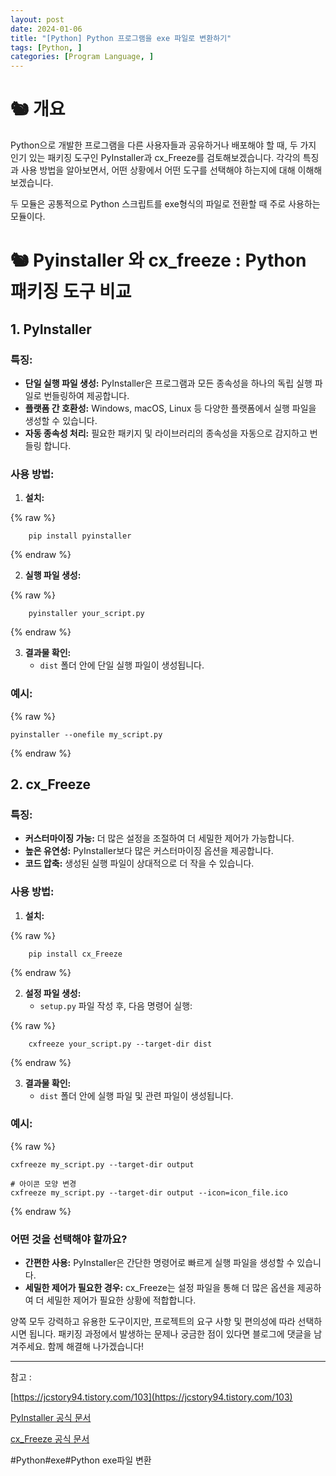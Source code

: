 ```yaml
---
layout: post
date: 2024-01-06
title: "[Python] Python 프로그램을 exe 파일로 변환하기"
tags: [Python, ]
categories: [Program Language, ]
---
```



# 🐿️ 개요


Python으로 개발한 프로그램을 다른 사용자들과 공유하거나 배포해야 할 때, 두 가지 인기 있는 패키징 도구인 PyInstaller과 cx_Freeze를 검토해보겠습니다. 각각의 특징과 사용 방법을 알아보면서, 어떤 상황에서 어떤 도구를 선택해야 하는지에 대해 이해해보겠습니다.


두 모듈은 공통적으로 Python 스크립트를 exe형식의 파일로 전환할 때 주로 사용하는 모듈이다.


# 🐿️ Pyinstaller 와 cx_freeze : Python 패키징 도구 비교


## 1. **PyInstaller**


### 특징:

- **단일 실행 파일 생성:** PyInstaller은 프로그램과 모든 종속성을 하나의 독립 실행 파일로 번들링하여 제공합니다.
- **플랫폼 간 호환성:** Windows, macOS, Linux 등 다양한 플랫폼에서 실행 파일을 생성할 수 있습니다.
- **자동 종속성 처리:** 필요한 패키지 및 라이브러리의 종속성을 자동으로 감지하고 번들링 합니다.

### 사용 방법:

1. **설치:**

	
{% raw %}
```shell
	pip install pyinstaller
```
{% endraw %}


2. **실행 파일 생성:**

	
{% raw %}
```shell
	pyinstaller your_script.py
```
{% endraw %}


3. **결과물 확인:**
	- `dist` 폴더 안에 단일 실행 파일이 생성됩니다.

### 예시:



{% raw %}
```shell
pyinstaller --onefile my_script.py
```
{% endraw %}



## 2. **cx_Freeze**


### 특징:

- **커스터마이징 가능:** 더 많은 설정을 조절하여 더 세밀한 제어가 가능합니다.
- **높은 유연성:** PyInstaller보다 많은 커스터마이징 옵션을 제공합니다.
- **코드 압축:** 생성된 실행 파일이 상대적으로 더 작을 수 있습니다.

### 사용 방법:

1. **설치:**

	
{% raw %}
```shell
	pip install cx_Freeze
```
{% endraw %}


2. **설정 파일 생성:**
	- `setup.py` 파일 작성 후, 다음 명령어 실행:

	
{% raw %}
```shell
	cxfreeze your_script.py --target-dir dist
```
{% endraw %}


3. **결과물 확인:**
	- `dist` 폴더 안에 실행 파일 및 관련 파일이 생성됩니다.

### 예시:



{% raw %}
```shell
cxfreeze my_script.py --target-dir output

# 아이콘 모양 변경
cxfreeze my_script.py --target-dir output --icon=icon_file.ico
```
{% endraw %}



### 어떤 것을 선택해야 할까요?

- **간편한 사용:** PyInstaller은 간단한 명령어로 빠르게 실행 파일을 생성할 수 있습니다.
- **세밀한 제어가 필요한 경우:** cx_Freeze는 설정 파일을 통해 더 많은 옵션을 제공하여 더 세밀한 제어가 필요한 상황에 적합합니다.

양쪽 모두 강력하고 유용한 도구이지만, 프로젝트의 요구 사항 및 편의성에 따라 선택하시면 됩니다. 패키징 과정에서 발생하는 문제나 궁금한 점이 있다면 블로그에 댓글을 남겨주세요. 함께 해결해 나가겠습니다!


---


참고 :  


[https://jcstory94.tistory.com/103](https://jcstory94.tistory.com/103)


[PyInstaller 공식 문서](https://pyinstaller.readthedocs.io/en/stable/)


[cx_Freeze 공식 문서](https://cx-freeze.readthedocs.io/en/latest/)


#Python#exe#Python exe파일 변환

